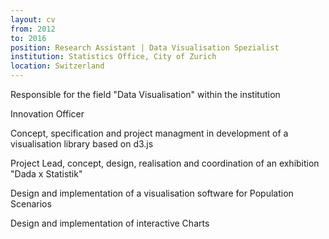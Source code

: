 ```yaml
---
layout: cv
from: 2012
to: 2016
position: Research Assistant | Data Visualisation Spezialist
institution: Statistics Office, City of Zurich
location: Switzerland
---
```


Responsible for the field "Data Visualisation" within the institution

Innovation Officer

Concept, specification and project managment in development of a visualisation library based on d3.js

Project Lead, concept, design, realisation and coordination of an exhibition "Dada x Statistik"

Design and implementation of a visualisation software for Population Scenarios

Design and implementation of interactive Charts



